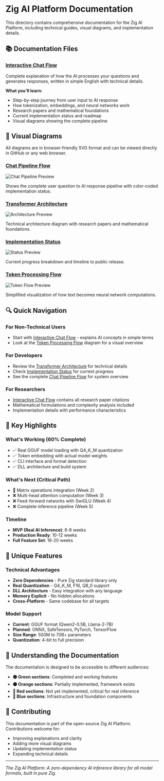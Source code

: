 # Zig AI Platform Documentation

This directory contains comprehensive documentation for the Zig AI Platform, including technical guides, visual diagrams, and implementation details.

## 📚 Documentation Files

### [Interactive Chat Flow](INTERACTIVE_CHAT_FLOW.md)
Complete explanation of how the AI processes your questions and generates responses, written in simple English with technical details.

**What you'll learn:**
- Step-by-step journey from user input to AI response
- How tokenization, embeddings, and neural networks work
- Research papers and mathematical foundations
- Current implementation status and roadmap
- Visual diagrams showing the complete pipeline

## 🎨 Visual Diagrams

All diagrams are in browser-friendly SVG format and can be viewed directly in GitHub or any web browser.

### [Chat Pipeline Flow](images/chat-pipeline-flow.svg)
![Chat Pipeline Preview](images/chat-pipeline-flow.svg)

Shows the complete user question to AI response pipeline with color-coded implementation status.

### [Transformer Architecture](images/transformer-architecture.svg)
![Architecture Preview](images/transformer-architecture.svg)

Technical architecture diagram with research papers and mathematical foundations.

### [Implementation Status](images/implementation-status.svg)
![Status Preview](images/implementation-status.svg)

Current progress breakdown and timeline to public release.

### [Token Processing Flow](images/token-flow.svg)
![Token Flow Preview](images/token-flow.svg)

Simplified visualization of how text becomes neural network computations.

## 🔍 Quick Navigation

### For Non-Technical Users
- Start with [Interactive Chat Flow](INTERACTIVE_CHAT_FLOW.md) - explains AI concepts in simple terms
- Look at the [Token Processing Flow](images/token-flow.svg) diagram for a visual overview

### For Developers
- Review the [Transformer Architecture](images/transformer-architecture.svg) for technical details
- Check [Implementation Status](images/implementation-status.svg) for current progress
- See the complete [Chat Pipeline Flow](images/chat-pipeline-flow.svg) for system overview

### For Researchers
- [Interactive Chat Flow](INTERACTIVE_CHAT_FLOW.md) contains all research paper citations
- Mathematical formulations and complexity analysis included
- Implementation details with performance characteristics

## 🎯 Key Highlights

### What's Working (60% Complete)
- ✅ Real GGUF model loading with Q4_K_M quantization
- ✅ Token embedding with actual model weights
- ✅ CLI interface and format detection
- ✅ DLL architecture and build system

### What's Next (Critical Path)
- 🔄 Matrix operations integration (Week 2)
- ❌ Multi-head attention computation (Week 3)
- ❌ Feed-forward networks with SwiGLU (Week 4)
- ❌ Complete inference pipeline (Week 5)

### Timeline
- **MVP (Real AI Inference)**: 6-8 weeks
- **Production Ready**: 10-12 weeks
- **Full Feature Set**: 16-20 weeks

## 🚀 Unique Features

### Technical Advantages
- **Zero Dependencies** - Pure Zig standard library only
- **Real Quantization** - Q4_K_M, F16, Q8_0 support
- **DLL Architecture** - Easy integration with any language
- **Memory Explicit** - No hidden allocations
- **Cross-Platform** - Same codebase for all targets

### Model Support
- **Current**: GGUF format (Qwen2-0.5B, Llama-2-7B)
- **Planned**: ONNX, SafeTensors, PyTorch, TensorFlow
- **Size Range**: 500M to 70B+ parameters
- **Quantization**: 4-bit to full precision

## 📖 Understanding the Documentation

The documentation is designed to be accessible to different audiences:

- **🟢 Green sections**: Completed and working features
- **🟠 Orange sections**: Partially implemented, framework exists
- **🔴 Red sections**: Not yet implemented, critical for real inference
- **🔵 Blue sections**: Infrastructure and foundation components

## 🤝 Contributing

This documentation is part of the open-source Zig AI Platform. Contributions welcome for:

- Improving explanations and clarity
- Adding more visual diagrams
- Updating implementation status
- Expanding technical details

---

*The Zig AI Platform: A zero-dependency AI inference library for all model formats, built in pure Zig.*
